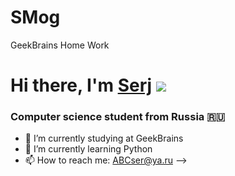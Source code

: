 # SMog
GeekBrains Home Work
# Hi there, I'm [Serj](https://t.me/mogilats) ![](https://github.com/blackcater/blackcater/raw/main/images/Hi.gif) 
### Computer science student from Russia 🇷🇺

- 🔭 I’m currently studying at GeekBrains
- 🌱 I’m currently learning Python
- 📫 How to reach me: ABCser@ya.ru
-->
